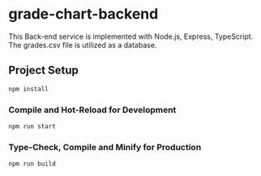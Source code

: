 # grade-chart-backend

This Back-end service is implemented with Node.js, Express, TypeScript.
The grades.csv file is utilized as a database.


## Project Setup

```sh
npm install
```

### Compile and Hot-Reload for Development

```sh
npm run start
```

### Type-Check, Compile and Minify for Production

```sh
npm run build
```